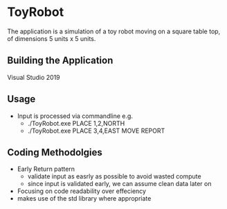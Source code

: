 # ToyRobot
The application is a simulation of a toy robot moving on a square table top, of dimensions 5 units x 5 units. 

## Building the Application
Visual Studio 2019

## Usage
- Input is processed via commandline e.g.
  - ./ToyRobot.exe PLACE 1,2,NORTH 
  - ./ToyRobot.exe PLACE 3,4,EAST MOVE REPORT
 

## Coding Methodolgies
- Early Return pattern
  - validate input as easrly as possible to avoid wasted compute
  - since input is validated early, we can assume clean data later on
- Focusing on code readability over effeciency
- makes use of the std library where appropriate

